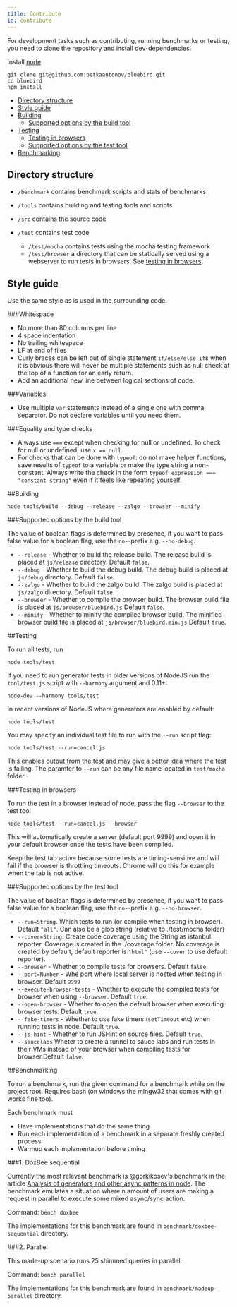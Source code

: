```yaml
---
title: Contribute
id: contribute
---
```


For development tasks such as contributing, running benchmarks or testing, you need to clone the repository and install dev-dependencies.

Install [node](http://nodejs.org/)

    git clone git@github.com:petkaantonov/bluebird.git
    cd bluebird
    npm install

- [Directory structure](#directory-structure)
- [Style guide](#style-guide)
- [Building](#building)
    - [Supported options by the build tool](#supported-options-by-the-build-tool)
- [Testing](#testing)
    - [Testing in browsers](#testing-in-browsers)
    - [Supported options by the test tool](#supported-options-by-the-test-tool)
- [Benchmarking](#benchmarking)

## Directory structure

- `/benchmark` contains benchmark scripts and stats of benchmarks

- `/tools` contains building and testing tools and scripts

- `/src` contains the source code

- `/test` contains test code

    - `/test/mocha` contains tests using the mocha testing framework
    - `/test/browser` a directory that can be statically served using a webserver to run tests in browsers. See [testing in browsers](README.md#testing-in-browsers).


## Style guide

Use the same style as is used in the surrounding code.

###Whitespace

- No more than 80 columns per line
- 4 space indentation
- No trailing whitespace
- LF at end of files
- Curly braces can be left out of single statement `if/else/else if`s when it is obvious there will never be multiple statements such as null check at the top of a function for an early return.
- Add an additional new line between logical sections of code.

###Variables

- Use multiple `var` statements instead of a single one with comma separator. Do not declare variables until you need them.

###Equality and type checks

- Always use `===` except when checking for null or undefined. To check for null or undefined, use `x == null`.
- For checks that can be done with `typeof`: do not make helper functions, save results of `typeof` to a variable or make the type string a non-constant. Always write the check in the form `typeof expression === "constant string"` even if it feels like repeating yourself.

##Building

```
node tools/build --debug --release --zalgo --browser --minify
```

###Supported options by the build tool

The value of boolean flags is determined by presence, if you want to pass false value for a boolean flag, use the `no-`-prefix e.g. `--no-debug`.

 - `--release` - Whether to build the release build. The release build is placed at `js/release` directory. Default `false`.
 - `--debug` - Whether to build the debug build. The debug build is placed at `js/debug` directory. Default `false`.
 - `--zalgo` - Whether to build the zalgo build. The zalgo build is placed at `js/zalgo` directory. Default `false`.
 - `--browser` - Whether to compile the browser build. The browser build file is placed at `js/browser/bluebird.js` Default `false`.
 - `--minify` - Whether to minify the compiled browser build. The minified browser build file is placed at `js/browser/bluebird.min.js` Default `true`.

##Testing

To run all tests, run

    node tools/test

If you need to run generator tests in older versions of NodeJS run the `tool/test.js` script with `--harmony` argument and 0.11+:

    node-dev --harmony tools/test

In recent versions of NodeJS where generators are enabled by default:

    node tools/test

You may specify an individual test file to run with the `--run` script flag:

    node tools/test --run=cancel.js


This enables output from the test and may give a better idea where the test is failing. The paramter to `--run` can be any file name located in `test/mocha` folder.

###Testing in browsers

To run the test in a browser instead of node, pass the flag `--browser` to the test tool

    node tools/test --run=cancel.js --browser

This will automatically create a server (default port 9999) and open it in your default browser once the tests have been compiled.

Keep the test tab active because some tests are timing-sensitive and will fail if the browser is throttling timeouts. Chrome will do this for example when the tab is not active.

###Supported options by the test tool

The value of boolean flags is determined by presence, if you want to pass false value for a boolean flag, use the `no-`-prefix e.g. `--no-browser`.

 - `--run=String`. Which tests to run (or compile when testing in browser). Default `"all"`. Can also be a glob string (relative to ./test/mocha folder)
 - `--cover=String`. Create code coverage using the String as istanbul reporter. Coverage is created in the ./coverage folder. No coverage is created by default, default reporter is `"html"` (use `--cover` to use default reporter).
 - `--browser` - Whether to compile tests for browsers. Default `false`.
 - `--port=Number` - Whe port where local server is hosted when testing in browser. Default `9999`
 - `--execute-browser-tests` - Whether to execute the compiled tests for browser when using `--browser`. Default `true`.
 - `--open-browser` - Whether to open the default browser when executing browser tests. Default `true`.
 - `--fake-timers` - Whether to use fake timers (`setTimeout` etc) when running tests in node. Default `true`.
 - `--js-hint` - Whether to run JSHint on source files. Default `true`.
 - `--saucelabs` Wheter to create a tunnel to sauce labs and run tests in their VMs instead of your browser when compiling tests for browser.Default `false`.

##Benchmarking

To run a benchmark, run the given command for a benchmark while on the project root. Requires bash (on windows the mingw32 that comes with git works fine too).

Each benchmark must

 - Have implementations that do the same thing
 - Run each implementation of a benchmark in a separate freshly created process
 - Warmup each implementation before timing

###1\. DoxBee sequential

Currently the most relevant benchmark is @gorkikosev's benchmark in the article [Analysis of generators and other async patterns in node](http://spion.github.io/posts/analysis-generators-and-other-async-patterns-node.html). The benchmark emulates a situation where n amount of users are making a request in parallel to execute some mixed async/sync action.

Command: `bench doxbee`

The implementations for this benchmark are found in `benchmark/doxbee-sequential` directory.

###2\. Parallel

This made-up scenario runs 25 shimmed queries in parallel.

Command: `bench parallel`

The implementations for this benchmark are found in `benchmark/madeup-parallel` directory.
